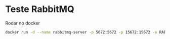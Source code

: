 # Teste RabbitMQ

Rodar no docker

```bash
docker run -d --name rabbitmq-server -p 5672:5672 -p 15672:15672 -e RABBITMQ_DEFAULT_USER=admin -e RABBITMQ_DEFAULT_PASS=admin123 rabbitmq:3-management
```
